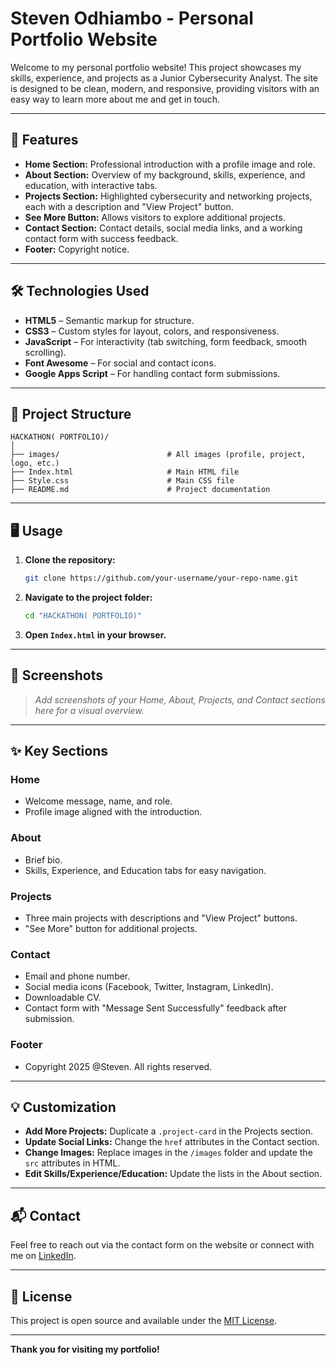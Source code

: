 # Steven Odhiambo - Personal Portfolio Website

Welcome to my personal portfolio website! This project showcases my skills, experience, and projects as a Junior Cybersecurity Analyst. The site is designed to be clean, modern, and responsive, providing visitors with an easy way to learn more about me and get in touch.

---

## 🚀 Features

- **Home Section:** Professional introduction with a profile image and role.
- **About Section:** Overview of my background, skills, experience, and education, with interactive tabs.
- **Projects Section:** Highlighted cybersecurity and networking projects, each with a description and "View Project" button.
- **See More Button:** Allows visitors to explore additional projects.
- **Contact Section:** Contact details, social media links, and a working contact form with success feedback.
- **Footer:** Copyright notice.

---

## 🛠️ Technologies Used

- **HTML5** – Semantic markup for structure.
- **CSS3** – Custom styles for layout, colors, and responsiveness.
- **JavaScript** – For interactivity (tab switching, form feedback, smooth scrolling).
- **Font Awesome** – For social and contact icons.
- **Google Apps Script** – For handling contact form submissions.

---

## 📁 Project Structure

```
HACKATHON( PORTFOLIO)/
│
├── images/                        # All images (profile, project, logo, etc.)
├── Index.html                     # Main HTML file
├── Style.css                      # Main CSS file
├── README.md                      # Project documentation
```

---

## 🖥️ Usage

1. **Clone the repository:**
   ```bash
   git clone https://github.com/your-username/your-repo-name.git
   ```
2. **Navigate to the project folder:**
   ```bash
   cd "HACKATHON( PORTFOLIO)"
   ```
3. **Open `Index.html` in your browser.**

---

## 📸 Screenshots

> _Add screenshots of your Home, About, Projects, and Contact sections here for a visual overview._

---

## ✨ Key Sections

### Home
- Welcome message, name, and role.
- Profile image aligned with the introduction.

### About
- Brief bio.
- Skills, Experience, and Education tabs for easy navigation.

### Projects
- Three main projects with descriptions and "View Project" buttons.
- "See More" button for additional projects.

### Contact
- Email and phone number.
- Social media icons (Facebook, Twitter, Instagram, LinkedIn).
- Downloadable CV.
- Contact form with "Message Sent Successfully" feedback after submission.

### Footer
- Copyright 2025 @Steven. All rights reserved.

---

## 💡 Customization

- **Add More Projects:** Duplicate a `.project-card` in the Projects section.
- **Update Social Links:** Change the `href` attributes in the Contact section.
- **Change Images:** Replace images in the `/images` folder and update the `src` attributes in HTML.
- **Edit Skills/Experience/Education:** Update the lists in the About section.

---

## 📬 Contact

Feel free to reach out via the contact form on the website or connect with me on [LinkedIn](https://linkedin.com/).

---

## 📄 License

This project is open source and available under the [MIT License](LICENSE).

---

**Thank you for visiting my portfolio!**